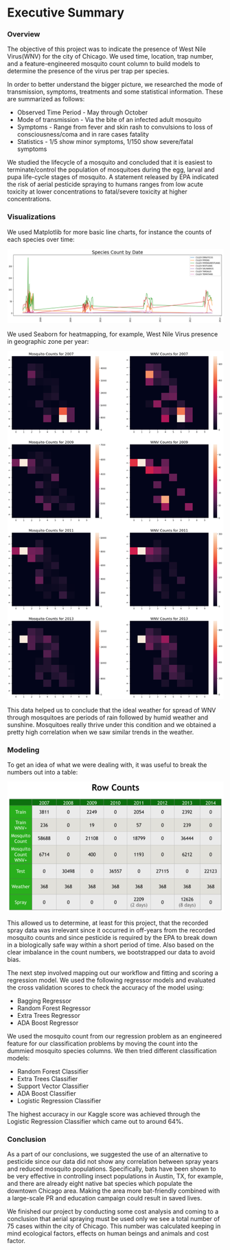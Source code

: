 # Executive Summary

### Overview

<p>The objective of this project was to indicate the presence of West Nile Virus(WNV) for the city of Chicago. We used time, location, trap number, and a feature-engineered mosquito count column to build models to determine the presence of the virus per trap per species.</p>

<p>In order to better understand the bigger picture, we researched the mode of transmission, symptoms, treatments and some statistical information. These are summarized as follows:</p>

<ul>
    <li>Observed Time Period - May through October</li>
    <li>Mode of transmission - Via the bite of an infected adult mosquito</li>
    <li>Symptoms - Range from fever and skin rash to convulsions to loss of consciousness/coma and in rare cases fatality</li>
    <li>Statistics - 1/5 show minor symptoms, 1/150 show severe/fatal symptoms</li>
</ul>

<p>We studied the lifecycle of a mosquito and concluded that it is easiest to terminate/control the population of mosquitoes during the egg, larval and pupa life-cycle stages of mosquito. A statement released by EPA indicated the risk of aerial pesticide spraying to humans ranges from low acute toxicity at lower concentrations to fatal/severe toxicity at higher concentrations.</p>

### Visualizations

<p>We used Matplotlib for more basic line charts, for instance the counts of each species over time:</p>

<p><img src="./images/species_count.png" /></p>

<p>We used Seaborn for heatmapping, for example, West Nile Virus presence in geographic zone per year:</p>

<p><img src="./images/mosquito_wnv_counts_2011-13.png" /></p>

<p>This data helped us to conclude that the ideal weather for spread of WNV through mosquitoes are periods of rain followed by humid weather and sunshine. Mosquitoes really thrive under this condition and we obtained a pretty high correlation when we saw similar trends in the weather.</p>

### Modeling

<p>To get an idea of what we were dealing with, it was useful to break the numbers out into a table:</p>

<p><img src="./images/row_counts.png" /></p>

<p>This allowed us to determine, at least for this project, that the recorded spray data was irrelevant since it occurred in off-years from the recorded mosquito counts and since pesticide is required by the EPA to break down in a biologically safe way within a short period of time. Also based on the clear imbalance in the count numbers, we bootstrapped our data to avoid bias.</p>

<p>The next step involved mapping out our workflow and fitting and scoring a regression model. We used the following regressor models and evaluated the cross validation scores to check the accuracy of the model using:</p>

<ul>
   <li>Bagging Regressor</li>
   <li>Random Forest Regressor</li>
   <li>Extra Trees Regressor</li>
   <li>ADA Boost Regressor</li>
</ul>

<p>We used the mosquito count from our regression problem as an engineered feature for our classification problems by moving the count into the dummied mosquito species columns. We then tried different classification models:</p>

<ul>
   <li>Random Forest Classifier
   <li>Extra Trees Classifier
   <li>Support Vector Classifier
   <li>ADA Boost Classifier
   <li>Logistic Regression Classifier
</ul>

<p>The highest accuracy in our Kaggle score was achieved through the Logistic Regression Classifier which came out to around 64%.</p>

### Conclusion

<p>As a part of our conclusions, we suggested the use of an alternative to pesticide since our data did not show any correlation between spray years and reduced mosquito populations. Specifically, bats have been shown to be very effective in controlling insect populations in Austin, TX, for example, and there are already eight native bat species which populate the downtown Chicago area. Making the area more bat-friendly combined with a large-scale PR and education campaign could result in saved lives.</p>

<p>We finished our project by conducting some cost analysis and coming to a conclusion that aerial spraying must be used only we see a total number of 75 cases within the city of Chicago. This number was calculated keeping in mind ecological factors, effects on human beings and animals and cost factor.</p>